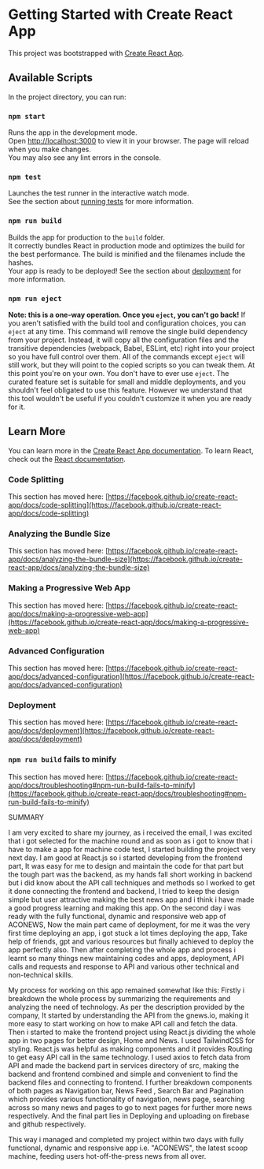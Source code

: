 # Getting Started with Create React App
This project was bootstrapped with [Create React App](https://github.com/facebook/create-react-app).
## Available Scripts
In the project directory, you can run:
### `npm start`
Runs the app in the development mode.\
Open [http://localhost:3000](http://localhost:3000) to view it in your browser.
The page will reload when you make changes.\
You may also see any lint errors in the console.
### `npm test`
Launches the test runner in the interactive watch mode.\
See the section about [running tests](https://facebook.github.io/create-react-app/docs/running-tests) for more information.
### `npm run build`
Builds the app for production to the `build` folder.\
It correctly bundles React in production mode and optimizes the build for the best performance.
The build is minified and the filenames include the hashes.\
Your app is ready to be deployed!
See the section about [deployment](https://facebook.github.io/create-react-app/docs/deployment) for more information.
### `npm run eject`
**Note: this is a one-way operation. Once you `eject`, you can't go back!**
If you aren't satisfied with the build tool and configuration choices, you can `eject` at any time. This command will remove the single build dependency from your project.
Instead, it will copy all the configuration files and the transitive dependencies (webpack, Babel, ESLint, etc) right into your project so you have full control over them. All of the commands except `eject` will still work, but they will point to the copied scripts so you can tweak them. At this point you're on your own.
You don't have to ever use `eject`. The curated feature set is suitable for small and middle deployments, and you shouldn't feel obligated to use this feature. However we understand that this tool wouldn't be useful if you couldn't customize it when you are ready for it.
## Learn More
You can learn more in the [Create React App documentation](https://facebook.github.io/create-react-app/docs/getting-started).
To learn React, check out the [React documentation](https://reactjs.org/).
### Code Splitting
This section has moved here: [https://facebook.github.io/create-react-app/docs/code-splitting](https://facebook.github.io/create-react-app/docs/code-splitting)
### Analyzing the Bundle Size
This section has moved here: [https://facebook.github.io/create-react-app/docs/analyzing-the-bundle-size](https://facebook.github.io/create-react-app/docs/analyzing-the-bundle-size)
### Making a Progressive Web App
This section has moved here: [https://facebook.github.io/create-react-app/docs/making-a-progressive-web-app](https://facebook.github.io/create-react-app/docs/making-a-progressive-web-app)
### Advanced Configuration
This section has moved here: [https://facebook.github.io/create-react-app/docs/advanced-configuration](https://facebook.github.io/create-react-app/docs/advanced-configuration)
### Deployment
This section has moved here: [https://facebook.github.io/create-react-app/docs/deployment](https://facebook.github.io/create-react-app/docs/deployment)
### `npm run build` fails to minify
This section has moved here: [https://facebook.github.io/create-react-app/docs/troubleshooting#npm-run-build-fails-to-minify](https://facebook.github.io/create-react-app/docs/troubleshooting#npm-run-build-fails-to-minify)


SUMMARY 

I am very excited to share my journey, as i received the email, I was excited that i got selected for the machine round and as soon as i got to know that i have to make a app  for machine code test, I started building the project very next day. 
I am good at React.js so i started developing from the frontend part, It was easy for me to design and maintain the code for that part but the tough part was the backend, as my hands fall short working in backend but i did know about the API call techniques and methods so I worked to get it done connecting the frontend and backend, I tried to keep the design simple but user attractive making the best news app and i think i have made a good progress learning and making this app.
On the second day i was ready with the fully functional, dynamic and responsive web app of ACONEWS, Now the main part came of deployment, for me it was the very first time deploying an app, i got stuck a lot times deploying the app, Take help of friends, gpt and various resources but finally achieved to deploy the app perfectly also.
Then after completing the whole app and process i learnt so many things new maintaining codes and apps, deployment, API calls and requests and response to API and various other technical and non-technical skills.

My process for working on this app remained somewhat like this:
Firstly i breakdown the whole process by summarizing the requirements and analyzing the need of technology.
As per the description provided by the company, It started by understanding the API from the gnews.io, making it more easy to start working on how to make API call and fetch the data.
Then i started to make the frontend project using React.js dividing the whole app in two pages for better design, Home and News. I used TailwindCSS for styling.
React.js was helpful as making components and it provides Routing to get easy API call in the same technology.
I used axios to fetch data from API and made the backend part in services directory of  src, making the backend and frontend combined and simple and convenient to find the backend files and connecting to frontend. 
I further breakdown components of both pages as Navigation bar, News Feed , Search Bar and Pagination which provides various functionality of navigation, news page, searching across so many news and pages to go to next pages for further more news respectively.
And the final part lies in Deploying and  uploading on firebase and github respectively.

This way i managed and completed my project within two days with fully functional, dynamic and responsive app i.e. "ACONEWS", the latest scoop machine, feeding users hot-off-the-press news from all over.
